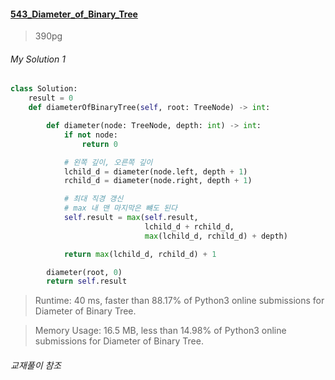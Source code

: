 #### [543_Diameter_of_Binary_Tree](https://leetcode.com/problems/diameter-of-binary-tree/)
> 390pg

###### My Solution 1
```python
class Solution:
    result = 0
    def diameterOfBinaryTree(self, root: TreeNode) -> int:

        def diameter(node: TreeNode, depth: int) -> int:
            if not node:
                return 0

            # 왼쪽 깊이, 오른쪽 깊이
            lchild_d = diameter(node.left, depth + 1)
            rchild_d = diameter(node.right, depth + 1)

            # 최대 직경 갱신
            # max 내 맨 마지막은 뺴도 된다
            self.result = max(self.result,
                              lchild_d + rchild_d,
                              max(lchild_d, rchild_d) + depth)

            return max(lchild_d, rchild_d) + 1

        diameter(root, 0)
        return self.result
```
> Runtime: 40 ms, faster than 88.17% of Python3 online submissions for Diameter of Binary Tree.

> Memory Usage: 16.5 MB, less than 14.98% of Python3 online submissions for Diameter of Binary Tree.

###### 교재풀이 참조

